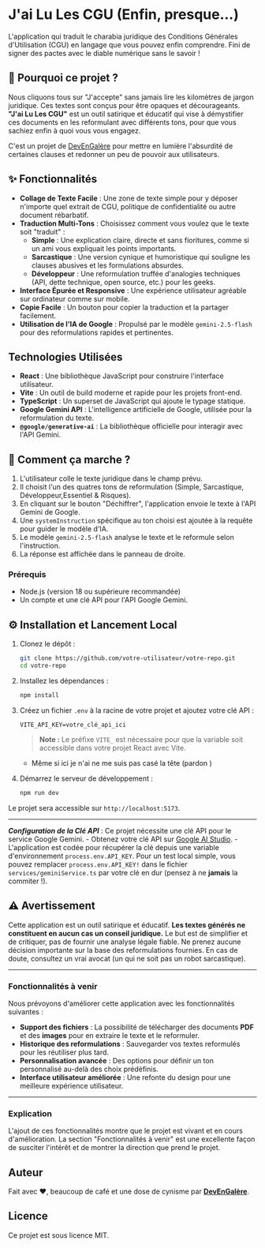 
# J'ai Lu Les CGU (Enfin, presque...)

L'application qui traduit le charabia juridique des Conditions Générales d'Utilisation (CGU) en langage que vous pouvez enfin comprendre. Fini de signer des pactes avec le diable numérique sans le savoir !

## 🧐 Pourquoi ce projet ?

Nous cliquons tous sur "J'accepte" sans jamais lire les kilomètres de jargon juridique. Ces textes sont conçus pour être opaques et décourageants. **"J'ai Lu Les CGU"** est un outil satirique et éducatif qui vise à démystifier ces documents en les reformulant avec différents tons, pour que vous sachiez enfin à quoi vous vous engagez.

C'est un projet de [DevEnGalère](https://www.linkedin.com/in/yvesnarsonkevine) pour mettre en lumière l'absurdité de certaines clauses et redonner un peu de pouvoir aux utilisateurs.

## ✨ Fonctionnalités

- **Collage de Texte Facile** : Une zone de texte simple pour y déposer n'importe quel extrait de CGU, politique de confidentialité ou autre document rébarbatif.
- **Traduction Multi-Tons** : Choisissez comment vous voulez que le texte soit "traduit" :
  - **Simple** : Une explication claire, directe et sans fioritures, comme si un ami vous expliquait les points importants.
  - **Sarcastique** : Une version cynique et humoristique qui souligne les clauses abusives et les formulations absurdes.
  - **Développeur** : Une reformulation truffée d'analogies techniques (API, dette technique, open source, etc.) pour les geeks.
- **Interface Épurée et Responsive** : Une expérience utilisateur agréable sur ordinateur comme sur mobile.
- **Copie Facile** : Un bouton pour copier la traduction et la partager facilement.
- **Utilisation de l'IA de Google** : Propulsé par le modèle `gemini-2.5-flash` pour des reformulations rapides et pertinentes.

## Technologies Utilisées

  * **React** : Une bibliothèque JavaScript pour construire l'interface utilisateur.
  * **Vite** : Un outil de build moderne et rapide pour les projets front-end.
  * **TypeScript** : Un superset de JavaScript qui ajoute le typage statique.
  * **Google Gemini API** : L'intelligence artificielle de Google, utilisée pour la reformulation du texte.
  * **`@google/generative-ai`** : La bibliothèque officielle pour interagir avec l'API Gemini.


## 🚀 Comment ça marche ?

1.  L'utilisateur colle le texte juridique dans le champ prévu.
2.  Il choisit l'un des quatres tons de reformulation (Simple, Sarcastique, Développeur,Essentiel & Risques).
3.  En cliquant sur le bouton "Déchiffrer", l'application envoie le texte à l'API Gemini de Google.
4.  Une `systemInstruction` spécifique au ton choisi est ajoutée à la requête pour guider le modèle d'IA.
5.  Le modèle `gemini-2.5-flash` analyse le texte et le reformule selon l'instruction.
6.  La réponse est affichée dans le panneau de droite.

### Prérequis

  * Node.js (version 18 ou supérieure recommandée)
  * Un compte et une clé API pour l'API Google Gemini.

## ⚙️ Installation et Lancement Local


1.  Clonez le dépôt :
    ```bash
    git clone https://github.com/votre-utilisateur/votre-repo.git
    cd votre-repo
    ```
2.  Installez les dépendances :
    ```bash
    npm install
    ```
3.  Créez un fichier `.env` à la racine de votre projet et ajoutez votre clé API :
    ```
    VITE_API_KEY=votre_clé_api_ici
    ```
    > **Note :** Le préfixe `VITE_` est nécessaire pour que la variable soit accessible dans votre projet React avec Vite.
    - Même si ici je n'ai ne me suis pas casé la tête (pardon )

4.  Démarrez le serveur de développement :
    ```bash
    npm run dev
    ```
Le projet sera accessible sur `http://localhost:5173`.

-----
  ***Configuration de la Clé API*** :
    Ce projet nécessite une clé API pour le service Google Gemini.
    -   Obtenez votre clé API sur [Google AI Studio](https://aistudio.google.com/app/apikey).
    -   L'application est codée pour récupérer la clé depuis une variable d'environnement `process.env.API_KEY`. Pour un test local simple, vous pouvez remplacer `process.env.API_KEY!` dans le fichier `services/geminiService.ts` par votre clé en dur (pensez à ne **jamais** la commiter !).
    
## ⚠️ Avertissement

Cette application est un outil satirique et éducatif. **Les textes générés ne constituent en aucun cas un conseil juridique.** Le but est de simplifier et de critiquer, pas de fournir une analyse légale fiable. Ne prenez aucune décision importante sur la base des reformulations fournies. En cas de doute, consultez un vrai avocat (un qui ne soit pas un robot sarcastique).

---

### Fonctionnalités à venir

Nous prévoyons d'améliorer cette application avec les fonctionnalités suivantes :

* **Support des fichiers** : La possibilité de télécharger des documents **PDF** et des **images** pour en extraire le texte et le reformuler.
* **Historique des reformulations** : Sauvegarder vos textes reformulés pour les réutiliser plus tard.
* **Personnalisation avancée** : Des options pour définir un ton personnalisé au-delà des choix prédéfinis.
* **Interface utilisateur améliorée** : Une refonte du design pour une meilleure expérience utilisateur.

---

### Explication

L'ajout de ces fonctionnalités montre que le projet est vivant et en cours d'amélioration. La section "Fonctionnalités à venir" est une excellente façon de susciter l'intérêt et de montrer la direction que prend le projet.
## Auteur

Fait avec ❤️, beaucoup de café et une dose de cynisme par **[DevEnGalère](https://www.linkedin.com/in/yvesnarsonkevine)**.

## Licence

Ce projet est sous licence MIT.
